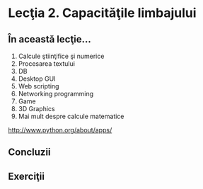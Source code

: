 # Lecţia 2. Capacităţile limbajului #

## În această lecţie... ##
1. Calcule ştiinţifice şi numerice
2. Procesarea textului
3. DB
3. Desktop GUI
4. Web scripting
5. Networking programming
6. Game
7. 3D Graphics
8. Mai mult despre calcule matematice


http://www.python.org/about/apps/

## Concluzii ##

## Exerciţii ##
